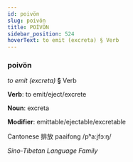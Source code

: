 ```yaml
---
id: poivön
slug: poivön
title: POİVÖN
sidebar_position: 524
hoverText: to emit (excreta) § Verb
---
```


### poivön

*to emit (excreta)* **§** Verb

**Verb**: to emit/eject/excrete

**Noun**: excreta

**Modifier**: emittable/ejectable/excretable

Cantonese 排放 paaifong /pʰaːi̯fɔːŋ/

*Sino-Tibetan Language Family*